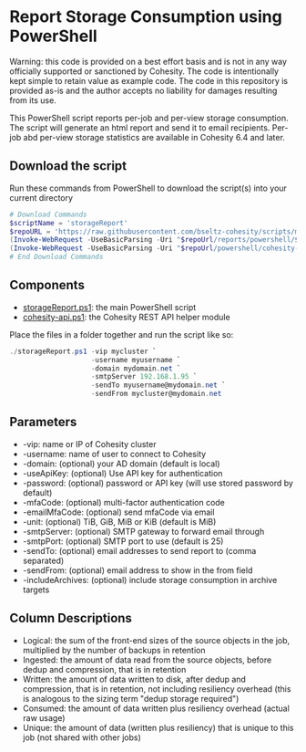 # Report Storage Consumption using PowerShell

Warning: this code is provided on a best effort basis and is not in any way officially supported or sanctioned by Cohesity. The code is intentionally kept simple to retain value as example code. The code in this repository is provided as-is and the author accepts no liability for damages resulting from its use.

This PowerShell script reports per-job and per-view storage consumption. The script will generate an html report and send it to email recipients. Per-job abd per-view storage statistics are available in Cohesity 6.4 and later.

## Download the script

Run these commands from PowerShell to download the script(s) into your current directory

```powershell
# Download Commands
$scriptName = 'storageReport'
$repoURL = 'https://raw.githubusercontent.com/bseltz-cohesity/scripts/master'
(Invoke-WebRequest -UseBasicParsing -Uri "$repoUrl/reports/powershell/$scriptName/$scriptName.ps1").content | Out-File "$scriptName.ps1"; (Get-Content "$scriptName.ps1") | Set-Content "$scriptName.ps1"
(Invoke-WebRequest -UseBasicParsing -Uri "$repoUrl/powershell/cohesity-api/cohesity-api.ps1").content | Out-File cohesity-api.ps1; (Get-Content cohesity-api.ps1) | Set-Content cohesity-api.ps1
# End Download Commands
```

## Components

* [storageReport.ps1](https://raw.githubusercontent.com/bseltz-cohesity/scripts/master/reports/powershell/storageReport/storageReport.ps1): the main PowerShell script
* [cohesity-api.ps1](https://raw.githubusercontent.com/bseltz-cohesity/scripts/master/powershell/cohesity-api/cohesity-api.ps1): the Cohesity REST API helper module

Place the files in a folder together and run the script like so:

```powershell
./storageReport.ps1 -vip mycluster `
                    -username myusername `
                    -domain mydomain.net `
                    -smtpServer 192.168.1.95 `
                    -sendTo myusername@mydomain.net `
                    -sendFrom mycluster@mydomain.net
```

## Parameters

* -vip: name or IP of Cohesity cluster
* -username: name of user to connect to Cohesity
* -domain: (optional) your AD domain (default is local)
* -useApiKey: (optional) Use API key for authentication
* -password: (optional) password or API key (will use stored password by default)
* -mfaCode: (optional) multi-factor authentication code
* -emailMfaCode: (optional) send mfaCode via email
* -unit: (optional) TiB, GiB, MiB or KiB (default is MiB)
* -smtpServer: (optional) SMTP gateway to forward email through
* -smtpPort: (optional) SMTP port to use (default is 25)
* -sendTo: (optional) email addresses to send report to (comma separated)
* -sendFrom: (optional) email address to show in the from field
* -includeArchives: (optional) include storage consumption in archive targets

## Column Descriptions

* Logical: the sum of the front-end sizes of the source objects in the job, multiplied by the number of backups in retention
* Ingested: the amount of data read from the source objects, before dedup and compression, that is in retention
* Written: the amount of data written to disk, after dedup and compression, that is in retention, not including resiliency overhead (this is analogous to the sizing term "dedup storage required")
* Consumed: the amount of data written plus resiliency overhead (actual raw usage)
* Unique: the amount of data (written plus resiliency) that is unique to this job (not shared with other jobs)
